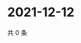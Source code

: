 # 2021-12-12

共 0 条

<!-- BEGIN WEIBO -->
<!-- 最后更新时间 Sun Dec 12 2021 05:00:49 GMT+0800 (China Standard Time) -->

<!-- END WEIBO -->
